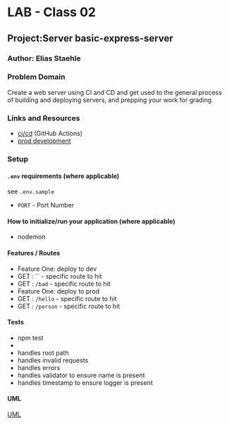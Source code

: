 # LAB - Class 02

## Project:Server basic-express-server

### Author: Elias Staehle

### Problem Domain

Create a web server using CI and CD and get used to the general process of building and deploying servers, and prepping your work for grading

### Links and Resources

- [ci/cd](https://github.com/EDStaehle/basic-express-server/actions) (GitHub Actions)
- [prod development](https://basic-express-server-prod-rcp4.onrender.com/)

### Setup

#### `.env` requirements (where applicable)

see `.env.sample`


- `PORT` - Port Number


#### How to initialize/run your application (where applicable)

- nodemon

#### Features / Routes

- Feature One: deploy to dev
- GET : `` - specific route to hit
- GET : `/bad` -  specific route to hit
- Feature One: deploy to prod
- GET : `/hello` - specific route to hit
- GET : `/person` - specific route to hit

#### Tests

- npm test
-
- handles root path
- handles invalid requests
- handles errors
- handles validator to ensure name is present
- handles timestamp to ensure logger is present

#### UML

[UML](./src/assets/class-02-uml.png)

